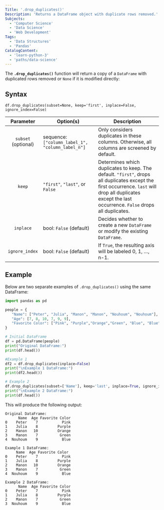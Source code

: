 ```yaml
---
Title: '.drop_duplicates()'
Description: 'Returns a DataFrame object with duplicate rows removed.'
Subjects:
  - 'Computer Science'
  - 'Data Science'
  - 'Web Development'
Tags:
  - 'Data Structures'
  - 'Pandas'
CatalogContent:
  - 'learn-python-3'
  - 'paths/data-science'
---
```

 
The **`.drop_duplicates()`** function will return a copy of a `DataFrame` with duplicated rows removed or `None` if it is modified directly:
 
 ## Syntax

``` pseudo
df.drop_duplicates(subset=None, keep='first', inplace=False, ignore_index=False)

```

| Parameter | Option(s) | Description |
|:------------:|-----------|-------|
| `subset` (optional) | sequence: `["column_label_1", "column_label_n"]` | Only considers duplicates in these columns. Otherwise, all columns are screened by default. |
| `keep` | `"first"`, `"last"`, or `False` | Determines which duplicates to keep. The default. `"first"`, drops all duplicates except the first occurrence. `last` will drop all duplicates except the last occurrence. `False` drops all duplicates.
| `inplace` | bool: `False` (default) | Decides whether to create a new `DataFrame` or modify the existing `DataFrame`. |
| `ignore_index` | bool: `False` (default) | If `True`, the resulting axis will be labeled 0, 1, …, n-1. |

 ## Example

Below are two separate examples of `.drop_duplicates()` using the same DataFrame:

 
 ``` py
import pandas as pd

people = {
    "Name": ["Peter", "Julia", "Manon", "Manon", "Nouhoum", "Nouhoum"],
    "Age": [7, 8, 10, 7, 9, 9],
    "Favorite Color": ["Pink", "Purple","Orange","Green", "Blue", "Blue"]
}

# Initial DataFrame
df = pd.DataFrame(people)
print("Original DataFrame:")
print(df.head())

#Example 1
df2 = df.drop_duplicates(inplace=False)
print("\nExample 1 DataFrame:")
print(df2.head())

# Example 2 
df.drop_duplicates(subset=['Name'], keep='last', inplace=True, ignore_index=True)
print("\nExample 2 DataFrame:")
print(df.head())
 ```

This will produce the following output:

 
 ```
 Original DataFrame:
       Name  Age Favorite Color
0    Peter    7           Pink
1    Julia    8         Purple
2    Manon   10         Orange
3    Manon    7          Green
4  Nouhoum    9           Blue

Example 1 DataFrame:
      Name  Age Favorite Color
0    Peter    7           Pink
1    Julia    8         Purple
2    Manon   10         Orange
3    Manon    7          Green
4  Nouhoum    9           Blue

Example 2 DataFrame:
       Name  Age Favorite Color
0    Peter    7           Pink
1    Julia    8         Purple
2    Manon    7          Green
3  Nouhoum    9           Blue
 ```
